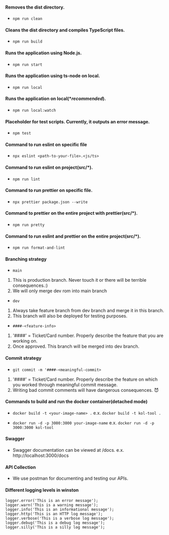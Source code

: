#### Removes the dist directory.

- `npm run clean`

#### Cleans the dist directory and compiles TypeScript files.

- `npm run build`

#### Runs the application using Node.js.

- `npm run start`

#### Runs the application using ts-node on local.

- `npm run local`

#### Runs the application on local(**recommended*).

- `npm run local:watch`

#### Placeholder for test scripts. Currently, it outputs an error message.

- `npm test`

#### Command to run eslint on specific file

- `npx eslint <path-to-your-file>.<js/ts>`

#### Command to run eslint on project(src/*).

- `npm run lint`

#### Command to run prettier on specific file.

- `npx prettier package.json --write`

#### Command to prettier on the entire project with prettier(src/*).

- `npm run pretty`

#### Command to run eslint and prettier on the entire project(src/*).

- `npm run format-and-lint`

#### Branching strategy
- `main` 
1. This is production branch. Never touch it or there will be terrible consequences.:)
2. We will only merge dev rom into main branch
- `dev`
1. Always take feature branch from dev branch and merge it in this branch.
2. This branch will also be deployed for testing purposes.
- `####-<feature-info>`
1. '####' = Ticket/Card number. Properly describe the feature that you are working on.
2. Once approved. This branch will be merged into dev branch.

#### Commit strategy
- `git commit -m '####-<meaningful-commit>`
1. '####' = Ticket/Card number. Properly describe the feature on which you worked through meaningful commit message.
2. Writing bad commit comments will have dangerous consequences. 😈

#### Commands to build and run the docker container(detached mode)

- `docker build -t <your-image-name> .` e.x. `docker build -t kol-tool .`

- `docker run -d -p 3000:3000 your-image-name` e.x. `docker run -d -p 3000:3000 kol-tool`

#### Swagger
- Swagger documentation can be viewed at <base-url>/docs. e.x. http://localhost:3000/docs

#### API Collection
- We use postman for documenting and testing our APIs.

#### Different logging levels in winston

```
logger.error('This is an error message');
logger.warn('This is a warning message');
logger.info('This is an informational message');
logger.http('This is an HTTP log message');
logger.verbose('This is a verbose log message');
logger.debug('This is a debug log message');
logger.silly('This is a silly log message');
```

